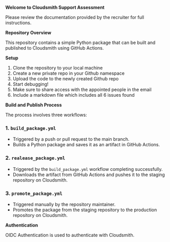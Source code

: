 **Welcome to Cloudsmith Support Assessment**

Please review the documentation provided by the recruiter for full instructions.

**Repository Overview**

This repository contains a simple Python package that can be built and published to Cloudsmith using GitHub Actions.

**Setup**

1. Clone the repository to your local machine
2. Create a new private repo in your Github namespace
3. Upload the code to the newly created Github repo
4. Start debugging!
5. Make sure to share access with the appointed people in the email
6. Include a markdown file which includes all 6 issues found 

**Build and Publish Process**

The process involves three workflows:

### 1. `build_package.yml`

* Triggered by a push or pull request to the main branch.
* Builds a Python package and saves it as an artifact in GitHub Actions.

### 2. `realease_package.yml`

* Triggered by the `build_package.yml` workflow completing successfully.
* Downloads the artifact from GitHub Actions and pushes it to the staging repository on Cloudsmith.

### 3. `promote_package.yml`

* Triggered manually by the repository maintainer.
* Promotes the package from the staging repository to the production repository on Cloudsmith.

**Authentication**

OIDC Authentication is used to authenticate with Cloudsmith.

